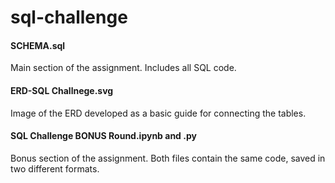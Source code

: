 # sql-challenge

#### SCHEMA.sql
Main section of the assignment. Includes all SQL code.

#### ERD-SQL Challnege.svg
Image of the ERD developed as a basic guide for connecting the tables.

#### SQL Challenge BONUS Round.ipynb and .py
Bonus section of the assignment. Both files contain the same code, saved in two different formats. 

